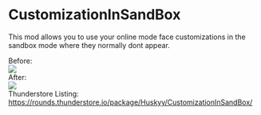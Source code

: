 # CustomizationInSandBox
This mod allows you to use your online mode face customizations in the sandbox mode where they normally dont appear.

Before:
<br/>
<img src ="https://user-images.githubusercontent.com/103238785/210508712-9367104b-e4b0-4b78-82de-cc0d234c0cae.png"/>
<br/>
After:
<br/>
<img src ="https://user-images.githubusercontent.com/103238785/210509532-2bd453ad-9401-4049-8a62-da415b8f6a08.png"/>
<br/>
Thunderstore Listing:
<br/>
https://rounds.thunderstore.io/package/Huskyy/CustomizationInSandBox/
